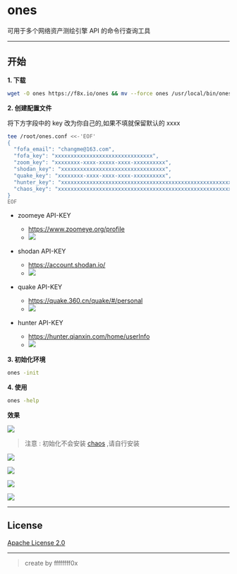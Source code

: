 # ones

可用于多个网络资产测绘引擎 API 的命令行查询工具

---

## 开始

**1. 下载**
```bash
wget -O ones https://f8x.io/ones && mv --force ones /usr/local/bin/ones && chmod +x /usr/local/bin/ones
```

**2. 创建配置文件**

将下方字段中的 key 改为你自己的,如果不填就保留默认的 xxxx
```bash
tee /root/ones.conf <<-'EOF'
{
  "fofa_email": "changme@163.com",
  "fofa_key": "xxxxxxxxxxxxxxxxxxxxxxxxxxxxxxx",
  "zoom_key": "xxxxxxxx-xxxx-xxxxx-xxxx-xxxxxxxxxx",
  "shodan_key": "xxxxxxxxxxxxxxxxxxxxxxxxxxxxxxxxx",
  "quake_key": "xxxxxxxx-xxxx-xxxx-xxxx-xxxxxxxxxx",
  "hunter_key": "xxxxxxxxxxxxxxxxxxxxxxxxxxxxxxxxxxxxxxxxxxxxxxxxxxxxxxxxxxxxxxxx",
  "chaos_key": "xxxxxxxxxxxxxxxxxxxxxxxxxxxxxxxxxxxxxxxxxxxxxxxxxxxxxxxxxxxxxxxx"
}
EOF
```

- zoomeye API-KEY
    - https://www.zoomeye.org/profile
    - ![](./assets/img/6.png)

- shodan API-KEY
    - https://account.shodan.io/
    - ![](./assets/img/7.png)

- quake API-KEY
    - https://quake.360.cn/quake/#/personal
    - ![](./assets/img/8.webp)

- hunter API-KEY
    - https://hunter.qianxin.com/home/userInfo
    - ![](./assets/img/9.png)

**3. 初始化环境**
```bash
ones -init
```

**4. 使用**

```bash
ones -help
```

**效果**

![](./assets/img/1.png)

> 注意 : 初始化不会安装 [chaos](https://github.com/projectdiscovery/chaos-client) ,请自行安装

![](./assets/img/2.png)

![](./assets/img/3.png)

![](./assets/img/4.png)

![](./assets/img/5.png)

---

## License

[Apache License 2.0](https://github.com/ffffffff0x/name-fuzz/blob/main/LICENSE)

---

> create by ffffffff0x
